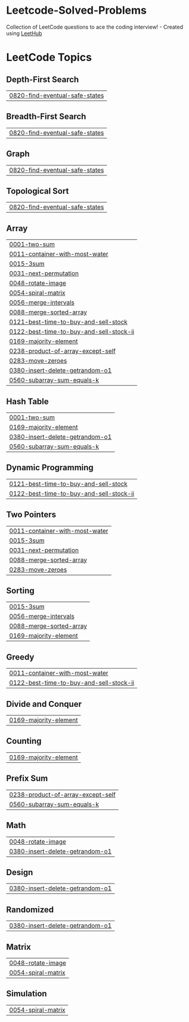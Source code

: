 # Leetcode-Solved-Problems
Collection of LeetCode questions to ace the coding interview! - Created using [LeetHub](https://github.com/QasimWani/LeetHub)

<!---LeetCode Topics Start-->
# LeetCode Topics
## Depth-First Search
|  |
| ------- |
| [0820-find-eventual-safe-states](https://github.com/royprashant800/Leetcode-Solved-Problems/tree/master/0820-find-eventual-safe-states) |
## Breadth-First Search
|  |
| ------- |
| [0820-find-eventual-safe-states](https://github.com/royprashant800/Leetcode-Solved-Problems/tree/master/0820-find-eventual-safe-states) |
## Graph
|  |
| ------- |
| [0820-find-eventual-safe-states](https://github.com/royprashant800/Leetcode-Solved-Problems/tree/master/0820-find-eventual-safe-states) |
## Topological Sort
|  |
| ------- |
| [0820-find-eventual-safe-states](https://github.com/royprashant800/Leetcode-Solved-Problems/tree/master/0820-find-eventual-safe-states) |
## Array
|  |
| ------- |
| [0001-two-sum](https://github.com/royprashant800/Leetcode-Solved-Problems/tree/master/0001-two-sum) |
| [0011-container-with-most-water](https://github.com/royprashant800/Leetcode-Solved-Problems/tree/master/0011-container-with-most-water) |
| [0015-3sum](https://github.com/royprashant800/Leetcode-Solved-Problems/tree/master/0015-3sum) |
| [0031-next-permutation](https://github.com/royprashant800/Leetcode-Solved-Problems/tree/master/0031-next-permutation) |
| [0048-rotate-image](https://github.com/royprashant800/Leetcode-Solved-Problems/tree/master/0048-rotate-image) |
| [0054-spiral-matrix](https://github.com/royprashant800/Leetcode-Solved-Problems/tree/master/0054-spiral-matrix) |
| [0056-merge-intervals](https://github.com/royprashant800/Leetcode-Solved-Problems/tree/master/0056-merge-intervals) |
| [0088-merge-sorted-array](https://github.com/royprashant800/Leetcode-Solved-Problems/tree/master/0088-merge-sorted-array) |
| [0121-best-time-to-buy-and-sell-stock](https://github.com/royprashant800/Leetcode-Solved-Problems/tree/master/0121-best-time-to-buy-and-sell-stock) |
| [0122-best-time-to-buy-and-sell-stock-ii](https://github.com/royprashant800/Leetcode-Solved-Problems/tree/master/0122-best-time-to-buy-and-sell-stock-ii) |
| [0169-majority-element](https://github.com/royprashant800/Leetcode-Solved-Problems/tree/master/0169-majority-element) |
| [0238-product-of-array-except-self](https://github.com/royprashant800/Leetcode-Solved-Problems/tree/master/0238-product-of-array-except-self) |
| [0283-move-zeroes](https://github.com/royprashant800/Leetcode-Solved-Problems/tree/master/0283-move-zeroes) |
| [0380-insert-delete-getrandom-o1](https://github.com/royprashant800/Leetcode-Solved-Problems/tree/master/0380-insert-delete-getrandom-o1) |
| [0560-subarray-sum-equals-k](https://github.com/royprashant800/Leetcode-Solved-Problems/tree/master/0560-subarray-sum-equals-k) |
## Hash Table
|  |
| ------- |
| [0001-two-sum](https://github.com/royprashant800/Leetcode-Solved-Problems/tree/master/0001-two-sum) |
| [0169-majority-element](https://github.com/royprashant800/Leetcode-Solved-Problems/tree/master/0169-majority-element) |
| [0380-insert-delete-getrandom-o1](https://github.com/royprashant800/Leetcode-Solved-Problems/tree/master/0380-insert-delete-getrandom-o1) |
| [0560-subarray-sum-equals-k](https://github.com/royprashant800/Leetcode-Solved-Problems/tree/master/0560-subarray-sum-equals-k) |
## Dynamic Programming
|  |
| ------- |
| [0121-best-time-to-buy-and-sell-stock](https://github.com/royprashant800/Leetcode-Solved-Problems/tree/master/0121-best-time-to-buy-and-sell-stock) |
| [0122-best-time-to-buy-and-sell-stock-ii](https://github.com/royprashant800/Leetcode-Solved-Problems/tree/master/0122-best-time-to-buy-and-sell-stock-ii) |
## Two Pointers
|  |
| ------- |
| [0011-container-with-most-water](https://github.com/royprashant800/Leetcode-Solved-Problems/tree/master/0011-container-with-most-water) |
| [0015-3sum](https://github.com/royprashant800/Leetcode-Solved-Problems/tree/master/0015-3sum) |
| [0031-next-permutation](https://github.com/royprashant800/Leetcode-Solved-Problems/tree/master/0031-next-permutation) |
| [0088-merge-sorted-array](https://github.com/royprashant800/Leetcode-Solved-Problems/tree/master/0088-merge-sorted-array) |
| [0283-move-zeroes](https://github.com/royprashant800/Leetcode-Solved-Problems/tree/master/0283-move-zeroes) |
## Sorting
|  |
| ------- |
| [0015-3sum](https://github.com/royprashant800/Leetcode-Solved-Problems/tree/master/0015-3sum) |
| [0056-merge-intervals](https://github.com/royprashant800/Leetcode-Solved-Problems/tree/master/0056-merge-intervals) |
| [0088-merge-sorted-array](https://github.com/royprashant800/Leetcode-Solved-Problems/tree/master/0088-merge-sorted-array) |
| [0169-majority-element](https://github.com/royprashant800/Leetcode-Solved-Problems/tree/master/0169-majority-element) |
## Greedy
|  |
| ------- |
| [0011-container-with-most-water](https://github.com/royprashant800/Leetcode-Solved-Problems/tree/master/0011-container-with-most-water) |
| [0122-best-time-to-buy-and-sell-stock-ii](https://github.com/royprashant800/Leetcode-Solved-Problems/tree/master/0122-best-time-to-buy-and-sell-stock-ii) |
## Divide and Conquer
|  |
| ------- |
| [0169-majority-element](https://github.com/royprashant800/Leetcode-Solved-Problems/tree/master/0169-majority-element) |
## Counting
|  |
| ------- |
| [0169-majority-element](https://github.com/royprashant800/Leetcode-Solved-Problems/tree/master/0169-majority-element) |
## Prefix Sum
|  |
| ------- |
| [0238-product-of-array-except-self](https://github.com/royprashant800/Leetcode-Solved-Problems/tree/master/0238-product-of-array-except-self) |
| [0560-subarray-sum-equals-k](https://github.com/royprashant800/Leetcode-Solved-Problems/tree/master/0560-subarray-sum-equals-k) |
## Math
|  |
| ------- |
| [0048-rotate-image](https://github.com/royprashant800/Leetcode-Solved-Problems/tree/master/0048-rotate-image) |
| [0380-insert-delete-getrandom-o1](https://github.com/royprashant800/Leetcode-Solved-Problems/tree/master/0380-insert-delete-getrandom-o1) |
## Design
|  |
| ------- |
| [0380-insert-delete-getrandom-o1](https://github.com/royprashant800/Leetcode-Solved-Problems/tree/master/0380-insert-delete-getrandom-o1) |
## Randomized
|  |
| ------- |
| [0380-insert-delete-getrandom-o1](https://github.com/royprashant800/Leetcode-Solved-Problems/tree/master/0380-insert-delete-getrandom-o1) |
## Matrix
|  |
| ------- |
| [0048-rotate-image](https://github.com/royprashant800/Leetcode-Solved-Problems/tree/master/0048-rotate-image) |
| [0054-spiral-matrix](https://github.com/royprashant800/Leetcode-Solved-Problems/tree/master/0054-spiral-matrix) |
## Simulation
|  |
| ------- |
| [0054-spiral-matrix](https://github.com/royprashant800/Leetcode-Solved-Problems/tree/master/0054-spiral-matrix) |
<!---LeetCode Topics End-->